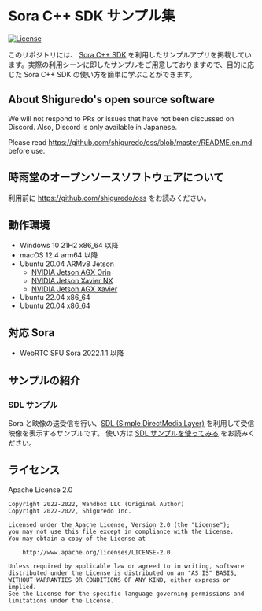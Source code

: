 # Sora C++ SDK サンプル集

[![License](https://img.shields.io/badge/License-Apache%202.0-blue.svg)](https://opensource.org/licenses/Apache-2.0)

このリポジトリには、 [Sora C++ SDK](https://github.com/shiguredo/sora-cpp-sdk) を利用したサンプルアプリを掲載しています。実際の利用シーンに即したサンプルをご用意しておりますので、目的に応じた Sora C++ SDK の使い方を簡単に学ぶことができます。

## About Shiguredo's open source software

We will not respond to PRs or issues that have not been discussed on Discord. Also, Discord is only available in Japanese.

Please read https://github.com/shiguredo/oss/blob/master/README.en.md before use.

## 時雨堂のオープンソースソフトウェアについて

利用前に https://github.com/shiguredo/oss をお読みください。

## 動作環境

- Windows 10 21H2 x86_64 以降
- macOS 12.4 arm64 以降
- Ubuntu 20.04 ARMv8 Jetson
    - [NVIDIA Jetson AGX Orin](https://www.nvidia.com/ja-jp/autonomous-machines/embedded-systems/jetson-orin/)
    - [NVIDIA Jetson Xavier NX](https://www.nvidia.com/ja-jp/autonomous-machines/embedded-systems/jetson-xavier-nx/)
    - [NVIDIA Jetson AGX Xavier](https://www.nvidia.com/ja-jp/autonomous-machines/embedded-systems/jetson-agx-xavier/)
- Ubuntu 22.04 x86_64
- Ubuntu 20.04 x86_64

## 対応 Sora

- WebRTC SFU Sora 2022.1.1 以降

## サンプルの紹介

### SDL サンプル

Sora と映像の送受信を行い、[SDL (Simple DirectMedia Layer)](https://www.libsdl.org) を利用して受信映像を表示するサンプルです。
使い方は [SDL サンプルを使ってみる](./doc/USE_SDL_SAMPLE.md) をお読みください。

## ライセンス

Apache License 2.0

```
Copyright 2022-2022, Wandbox LLC (Original Author)
Copyright 2022-2022, Shiguredo Inc.

Licensed under the Apache License, Version 2.0 (the "License");
you may not use this file except in compliance with the License.
You may obtain a copy of the License at

    http://www.apache.org/licenses/LICENSE-2.0

Unless required by applicable law or agreed to in writing, software
distributed under the License is distributed on an "AS IS" BASIS,
WITHOUT WARRANTIES OR CONDITIONS OF ANY KIND, either express or implied.
See the License for the specific language governing permissions and
limitations under the License.
```

